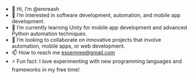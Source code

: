 - 👋 Hi, I’m @emreash
- 👀 I’m interested in software development, automation, and mobile app development.
- 🌱 I’m currently learning Unity for mobile app development and advanced Python automation techniques.
- 💞️ I’m looking to collaborate on innovative projects that involve automation, mobile apps, or web development.
- 📫 How to reach me essemree@gmail.com
- ⚡ Fun fact: I love experimenting with new programming languages and frameworks in my free time!

<!---
emreash/emreash is a ✨ special ✨ repository because its `README.md` (this file) appears on your GitHub profile.
You can click the Preview link to take a look at your changes.
--->
